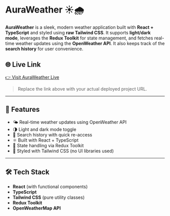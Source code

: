 # AuraWeather ☀️🌧️

**AuraWeather** is a sleek, modern weather application built with **React + TypeScript** and styled using **raw Tailwind CSS**. It supports **light/dark mode**, leverages the **Redux Toolkit** for state management, and fetches real-time weather updates using the **OpenWeather API**. It also keeps track of the **search history** for user convenience.

## 🌐 Live Link

[👉 Visit AuraWeather Live](https://auraweather303.netlify.app)

> Replace the link above with your actual deployed project URL.

---

## 🚀 Features

- 🌤️ Real-time weather updates using OpenWeather API
- 🌗 Light and dark mode toggle
- 🧠 Search history with quick re-access
- ⚛️ Built with React + TypeScript
- 🎯 State handling via Redux Toolkit
- 💨 Styled with Tailwind CSS (no UI libraries used)

---

## 🛠️ Tech Stack

- **React** (with functional components)
- **TypeScript**
- **Tailwind CSS** (pure utility classes)
- **Redux Toolkit**
- **OpenWeatherMap API**
